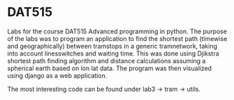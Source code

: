 # DAT515

Labs for the course DAT515 Advanced programming in python. The purpose of the labs was to program an application to find the shortest path (timewise and geographically) between tramstops in a generic tramnetwork, taking into account linesswitches and waiting time. This was done using Djikstra shortest path finding algorithm and distance calculations assuming a spherical earth based on lon lat data. The program was then visualized using django as a web application. 

The most interesting code can be found under lab3 -> tram -> utils.
